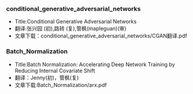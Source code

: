 ### conditional_generative_adversarial_networks ###
* Title:Conditional Generative Adversarial Networks
* 翻译:张兴园 (初),路转 (复),管枫(mapleguan)(审)
* 文章下载：conditional_generative_adversarial_networks/CGAN翻译.pdf

### Batch_Normalization ###
* Title:Batch Normalization: Accelerating Deep Network Training by Reducing Internal Covariate Shift
* 翻译：Jenny(初)，管枫(复)
* 文章下载:Batch_Normalization/arx.pdf

